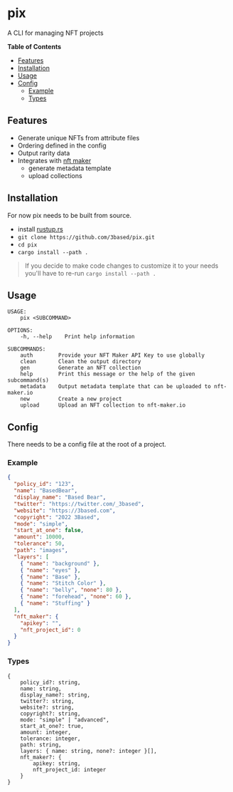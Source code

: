 # pix

A CLI for managing NFT projects

**Table of Contents**

- [Features](#features)
- [Installation](#installation)
- [Usage](#usage)
- [Config](#config)
  - [Example](#example)
  - [Types](#types)

## Features

- Generate unique NFTs from attribute files
- Ordering defined in the config
- Output rarity data
- Integrates with [nft maker](https://nft-maker.io)
  - generate metadata template
  - upload collections

## Installation

For now pix needs to be built from source.

- install [rustup.rs](https://rustup.rs)
- `git clone https://github.com/3based/pix.git`
- `cd pix`
- `cargo install --path .`

> If you decide to make code changes to customize it to your needs you'll have to re-run `cargo install --path .`

## Usage

```
USAGE:
    pix <SUBCOMMAND>

OPTIONS:
    -h, --help    Print help information

SUBCOMMANDS:
    auth        Provide your NFT Maker API Key to use globally
    clean       Clean the output directory
    gen         Generate an NFT collection
    help        Print this message or the help of the given subcommand(s)
    metadata    Output metadata template that can be uploaded to nft-maker.io
    new         Create a new project
    upload      Upload an NFT collection to nft-maker.io
```

## Config

There needs to be a config file at the root of a project.

### Example

```json
{
  "policy_id": "123",
  "name": "BasedBear",
  "display_name": "Based Bear",
  "twitter": "https://twitter.com/_3based",
  "website": "https://3based.com",
  "copyright": "2022 3Based",
  "mode": "simple",
  "start_at_one": false,
  "amount": 10000,
  "tolerance": 50,
  "path": "images",
  "layers": [
    { "name": "background" },
    { "name": "eyes" },
    { "name": "Base" },
    { "name": "Stitch Color" },
    { "name": "belly", "none": 80 },
    { "name": "forehead", "none": 60 },
    { "name": "Stuffing" }
  ],
  "nft_maker": {
    "apikey": "",
    "nft_project_id": 0
  }
}
```

### Types

```
{
    policy_id?: string,
    name: string,
    display_name?: string,
    twitter?: string,
    website?: string,
    copyright?: string,
    mode: "simple" | "advanced",
    start_at_one?: true,
    amount: integer,
    tolerance: integer,
    path: string,
    layers: { name: string, none?: integer }[],
    nft_maker?: {
        apikey: string,
        nft_project_id: integer
    }
}
```
